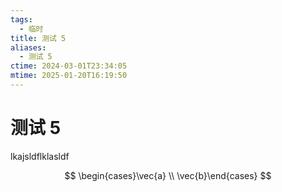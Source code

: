 ```yaml
---
tags:
  - 临时
title: 测试 5
aliases:
  - 测试 5
ctime: 2024-03-01T23:34:05
mtime: 2025-01-20T16:19:50
---
```


# 测试 5

lkajsldflklasldf

$$
\begin{cases}\vec{a}  \\  \vec{b}\end{cases}
$$
